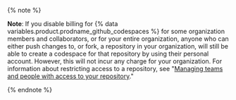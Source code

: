 {% note %}

**Note**:  If you disable billing for {% data variables.product.prodname_github_codespaces %} for some organization members and collaborators, or for your entire organization, anyone who can either push changes to, or fork, a repository in your organization, will still be able to create a codespace for that repository by using their personal account. However, this will not incur any charge for your organization. For information about restricting access to a repository, see "[Managing teams and people with access to your repository](/repositories/managing-your-repositories-settings-and-features/managing-repository-settings/managing-teams-and-people-with-access-to-your-repository)."

{% endnote %}
